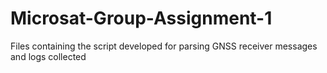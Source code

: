 # Microsat-Group-Assignment-1
 Files containing the script developed for parsing GNSS receiver messages and logs collected
